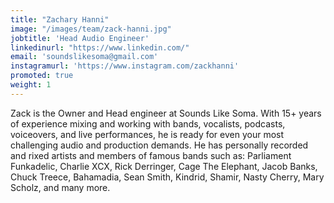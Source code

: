 ```yaml
---
title: "Zachary Hanni"
image: "/images/team/zack-hanni.jpg"
jobtitle: 'Head Audio Engineer'
linkedinurl: "https://www.linkedin.com/"
email: 'soundslikesoma@gmail.com'
instagramurl: 'https://www.instagram.com/zackhanni'
promoted: true
weight: 1
---
```


Zack is the Owner and Head engineer at Sounds Like Soma.  With 15+ years of experience mixing and working with bands, vocalists, podcasts, voiceovers, and  live performances, he is ready for even your most challenging audio and production demands. He has personally recorded and rixed artists and members of famous bands such as: Parliament Funkadelic, Charlie XCX, Rick Derringer, Cage The Elephant, Jacob Banks, Chuck Treece, Bahamadia, Sean Smith, Kindrid, Shamir, Nasty Cherry, Mary Scholz, and many more.
